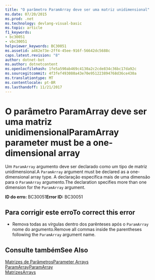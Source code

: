 ```yaml
---
title: "O parâmetro ParamArray deve ser uma matriz unidimensional"
ms.date: 07/20/2015
ms.prod: .net
ms.technology: devlang-visual-basic
ms.topic: article
f1_keywords:
- bc30051
- vbc30051
helpviewer_keywords: BC30051
ms.assetid: a462e73e-2ff4-45ee-916f-56642dc5688c
caps.latest.revision: "8"
author: dotnet-bot
ms.author: dotnetcontent
ms.openlocfilehash: 1fe5a590ab469c4130a2c2cde834c36bc17da92c
ms.sourcegitcommit: 4f3fef493080a43e70e951223894768d36ce430a
ms.translationtype: MT
ms.contentlocale: pt-BR
ms.lasthandoff: 11/21/2017
---
```

# <a name="paramarray-parameter-must-be-a-one-dimensional-array"></a><span data-ttu-id="28663-102">O parâmetro ParamArray deve ser uma matriz unidimensional</span><span class="sxs-lookup"><span data-stu-id="28663-102">ParamArray parameter must be a one-dimensional array</span></span>
<span data-ttu-id="28663-103">Um `ParamArray` argumento deve ser declarado como um tipo de matriz unidimensional.</span><span class="sxs-lookup"><span data-stu-id="28663-103">A `ParamArray` argument must be declared as a one-dimensional array type.</span></span> <span data-ttu-id="28663-104">A declaração especifica mais de uma dimensão para o `ParamArray` argumento.</span><span class="sxs-lookup"><span data-stu-id="28663-104">The declaration specifies more than one dimension for the `ParamArray` argument.</span></span>  
  
 <span data-ttu-id="28663-105">**ID do erro:** BC30051</span><span class="sxs-lookup"><span data-stu-id="28663-105">**Error ID:** BC30051</span></span>  
  
## <a name="to-correct-this-error"></a><span data-ttu-id="28663-106">Para corrigir este erro</span><span class="sxs-lookup"><span data-stu-id="28663-106">To correct this error</span></span>  
  
-   <span data-ttu-id="28663-107">Remova todas as vírgulas dentro dos parênteses após o `ParamArray` nome do argumento.</span><span class="sxs-lookup"><span data-stu-id="28663-107">Remove all commas inside the parentheses following the `ParamArray` argument name.</span></span>  
  
## <a name="see-also"></a><span data-ttu-id="28663-108">Consulte também</span><span class="sxs-lookup"><span data-stu-id="28663-108">See Also</span></span>  
 [<span data-ttu-id="28663-109">Matrizes de Parâmetros</span><span class="sxs-lookup"><span data-stu-id="28663-109">Parameter Arrays</span></span>](../../visual-basic/programming-guide/language-features/procedures/parameter-arrays.md)  
 [<span data-ttu-id="28663-110">ParamArray</span><span class="sxs-lookup"><span data-stu-id="28663-110">ParamArray</span></span>](../../visual-basic/language-reference/modifiers/paramarray.md)  
 [<span data-ttu-id="28663-111">Matrizes</span><span class="sxs-lookup"><span data-stu-id="28663-111">Arrays</span></span>](../../visual-basic/programming-guide/language-features/arrays/index.md)
